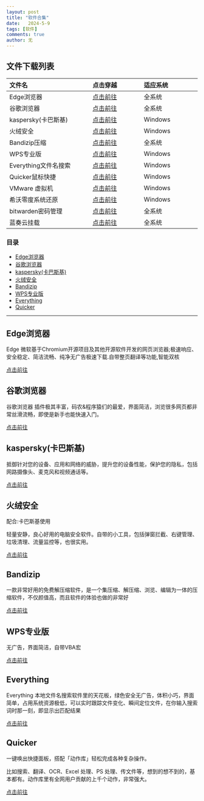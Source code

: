 ```yaml
---
layout: post
title: "软件合集"
date:   2024-5-9
tags: [软件]
comments: true
author: 无
---
```


<!-- more -->

## 文件下载列表

| 文件名 <img width=200/>| 点击穿越 <img width=100/>| 适应系统<img width=100/> |
| :-----| :---- | :---- |
| Edge浏览器 |  <a href="https://www.microsoft.com/zh-cn/edge/download?form=EDGEAB">点击前往</a>  | 全系统 |
| 谷歌浏览器 |  <a href="https://www.google.com/chrome">点击前往</a>  | 全系统 |
| kaspersky(卡巴斯基) |  <a href="https://www.kaspersky.com.cn/free-antivirus">点击前往</a>  | Windows |
| 火绒安全 |  <a href="https://www.huorong.cn">点击前往</a>  | Windows |
| Bandizip压缩 |  <a href="https://www.ilanzou.com/s/Qu2ZZoDk">点击前往</a>  | 全系统 |
| WPS专业版 |  <a href="https://www.ilanzou.com/s/rqCZZKDN">点击前往</a>  | Windows |
| Everything文件名搜索 |  <a href="https://www.voidtools.com">点击前往</a>  | Windows |
| Quicker鼠标快捷 |  <a href="https://getquicker.net">点击前往</a>  | Windows |
| VMware 虚拟机 | <a href="https://www.vmware.com/products/desktop-hypervisor/workstation-and-fusion">点击前往</a> | Windows |
| 希沃零度系统还原 | <a href="https://www.ilanzou.com/s/na1Z0iPl">点击前往</a> | Windows |
| bitwarden密码管理 | <a href="https://bitwarden.com/products/personal/">点击前往</a> | 全系统 |
| 蓝奏云挂载 | <a href="https://github.com/chenhb23/lanzouyun-disk">点击前往</a> | 全系统 |


### 目录

- [Edge浏览器](#mulu1)
- [谷歌浏览器](#mulu2)
- [kaspersky(卡巴斯基)](#mulu3)
- [火绒安全](#mulu4)
- [Bandizip](#mulu5)
- [WPS专业版](#mulu6)
- [Everything](#mulu7)
- [Quicker](#mulu8)

---

## Edge浏览器<a id="mulu1"></a>

Edge 微软基于Chromium开源项目及其他开源软件开发的网页浏览器;极速响应、安全稳定、简洁流畅、纯净无广告极速下载.自带整页翻译等功能,智能双核

<a href="https://www.microsoft.com/zh-cn/edge/download?form=EDGEAB">点击前往</a>

## 谷歌浏览器<a id="mulu2"></a>

谷歌浏览器 插件极其丰富，码农&程序猿们的最爱，界面简洁，浏览很多网页都非常丝滑流畅，即使是新手也能快速入门。

<a href="https://www.google.com/chrome">点击前往</a>

## kaspersky(卡巴斯基)<a id="mulu3"></a>

抵御针对您的设备、应用和网络的威胁，提升您的设备性能，保护您的隐私，包括网路摄像头、麦克风和视频通话等。

<a href="https://www.kaspersky.com.cn/free-antivirus">点击前往</a>

## 火绒安全<a id="mulu4"></a>

配合:卡巴斯基使用

轻量安静，良心好用的电脑安全软件。自带的小工具，包括弹窗拦截、右键管理、垃圾清理、流量监控等，也很实用。

<a href="https://www.huorong.cn">点击前往</a>

## Bandizip<a id="mulu5"></a>

一款非常好用的免费解压缩软件，是一个集压缩、解压缩、浏览、编辑为一体的压缩软件，不仅颜值高，而且软件的体验也做的非常好

<a href="https://www.bandisoft.com">点击前往</a>

## WPS专业版<a id="mulu6"></a>

无广告，界面简洁，自带VBA宏

<a href="https://www.ilanzou.com/s/rqCZZKDN">点击前往</a>

## Everything<a id="mulu7"></a>

Everything 本地文件名搜索软件里的天花板，绿色安全无广告，体积小巧，界面简单，占用系统资源极低，可以实时跟踪文件变化、瞬间定位文件，在你输入搜索词时那一刻，即显示出匹配结果

<a href="https://www.voidtools.com">点击前往</a>

## Quicker<a id="mulu8"></a>

一键唤出快捷面板，搭配「动作库」轻松完成各种复杂操作。

比如搜索、翻译、OCR、Excel 处理、PS 处理、传文件等，想到的想不到的，基本都有。动作库里有全网用户贡献的上千个动作，非常强大。

<a href="https://getquicker.net">点击前往</a>

